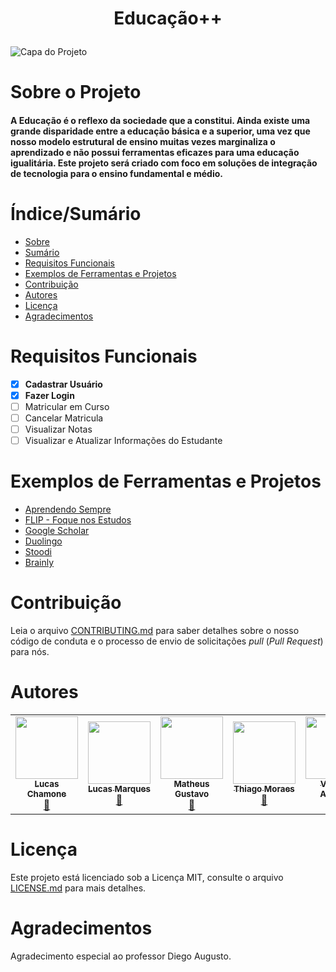 # <p align=center> Educação++


![Capa do Projeto](https://images.unsplash.com/photo-1522071820081-009f0129c71c?ixid=MnwxMjA3fDB8MHxwaG90by1wYWdlfHx8fGVufDB8fHx8&ixlib=rb-1.2.1&auto=format&fit=crop&w=1170&q=80)

# Sobre o Projeto

<h4> 
  A Educação é o reflexo da sociedade que a constitui. Ainda existe uma grande disparidade entre a educação básica e a superior, uma vez que nosso modelo estrutural de ensino muitas vezes marginaliza o aprendizado e não possui ferramentas eficazes para uma educação igualitária. Este projeto será criado com foco em soluções de integração de tecnologia para o ensino fundamental e médio.
</h4>

# Índice/Sumário

* [Sobre](#sobre-o-projeto)
* [Sumário](#índice/sumário)
* [Requisitos Funcionais](#requisitos-funcionais)
* [Exemplos de Ferramentas e Projetos](#exemplos-de-ferramentas-e-projetos)
* [Contribuição](#contribuição)
* [Autores](#autores)
* [Licença](#licença)
* [Agradecimentos](#agradecimentos)


# Requisitos Funcionais 

- [x] **Cadastrar Usuário**
- [x] **Fazer Login**
- [ ] Matricular em Curso
- [ ] Cancelar Matricula
- [ ] Visualizar Notas
- [ ] Visualizar e Atualizar Informações do Estudante

# Exemplos de Ferramentas e Projetos

- [Aprendendo Sempre](https://aprendendosempre.org/)
- [FLIP - Foque nos Estudos](https://play.google.com/store/apps/details?id=kr.co.rinasoft.yktime&hl=pt_BR)
- [Google Scholar](https://scholar.google.com.br/)
- [Duolingo](https://pt.duolingo.com/)
- [Stoodi](https://www.stoodi.com.br/)
- [Brainly](https://brainly.com.br/)

# Contribuição

Leia o arquivo [CONTRIBUTING.md](CONTRIBUTING.md) para saber detalhes sobre o nosso código de conduta e o processo de envio de solicitações *pull* (*Pull Request*) para nós.

# Autores
<table>
  <tr>
    <td align="center"><a href="https://github.com/LucasChamone"><img src="https://avatars.githubusercontent.com/u/92490391?v=4" width="100px;" alt=""/><br /><sub><b>Lucas Chamone</b></sub></a><br /><a href="#maintenance-kentcdodds" title="Maintenance">🚧</a></td>
    <td align="center"><a href="https://github.com/LucasM13"><img src="https://avatars.githubusercontent.com/u/89981879?s=400&u=8ee005ef3f9b70f961ba54f0afaf4053f41a8d10&v=4" width="100px;" alt=""/><br /><sub><b>Lucas Marques</b></sub></a><br /><a href="#maintenance-kentcdodds" title="Maintenance">🚧</a></td>
    <td align="center"><a href="https://github.com/matheus152523"><img src="https://avatars.githubusercontent.com/u/89431486?v=4" width="100px;" alt=""/><br /><sub><b>Matheus Gustavo</b></sub></a><br /><a href="#maintenance-kentcdodds" title="Maintenance">🚧</a></td>
    <td align="center"><a href="https://github.com/thiagobatist"><img src="https://avatars.githubusercontent.com/u/90483862?v=4" width="100px;" alt=""/><br /><sub><b>Thiago Moraes</b></sub></a><br /><a href="#maintenance-kentcdodds" title="Maintenance">🚧</a></td>
    <td align="center"><a href="https://github.com/ViniciusMartinsA"><img src="https://avatars.githubusercontent.com/u/90220648?v=4" width="100px;" alt=""/><br /><sub><b>Vinicius Almeida</b></sub></a><br /><a href="#maintenance-kentcdodds" title="Maintenance">🚧</a></td>
  </tr>
</table>

# Licença

Este projeto está licenciado sob a Licença MIT,  consulte o arquivo [LICENSE.md](LICENSE.md) para mais detalhes.

# Agradecimentos

Agradecimento especial ao professor Diego Augusto.

